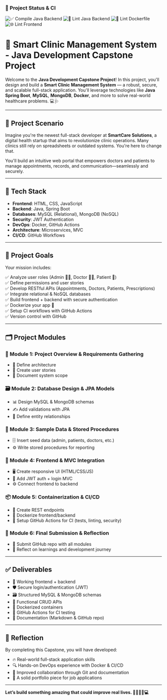 ### 🚀 Project Status & CI

![✅ Compile Java Backend](https://github.com/Willie-Conway/java-database-capstone/actions/workflows/compile-backend.yml/badge.svg)
![🧹 Lint Java Backend](https://github.com/Willie-Conway/java-database-capstone/actions/workflows/lint-backend.yml/badge.svg)
![🐳 Lint Dockerfile](https://github.com/Willie-Conway/java-database-capstone/actions/workflows/lint-docker.yml/badge.svg)
![🌐 Lint Frontend](https://github.com/Willie-Conway/java-database-capstone/actions/workflows/lint-frontend.yml/badge.svg)


# 🏥 Smart Clinic Management System - Java Development Capstone Project

Welcome to the **Java Development Capstone Project**! In this project, you'll design and build a **Smart Clinic Management System** — a robust, secure, and scalable full-stack application. You'll leverage technologies like **Java Spring Boot**, **MySQL**, **MongoDB**, **Docker**, and more to solve real-world healthcare problems. 💻🩺

---

## 🚀 Project Scenario

Imagine you're the newest full-stack developer at **SmartCare Solutions**, a digital health startup that aims to revolutionize clinic operations. Many clinics still rely on spreadsheets or outdated systems. You're here to change that.

You'll build an intuitive web portal that empowers doctors and patients to manage appointments, records, and communication—seamlessly and securely.

---

## 🧰 Tech Stack

- **Frontend**: HTML, CSS, JavaScript
- **Backend**: Java, Spring Boot
- **Databases**: MySQL (Relational), MongoDB (NoSQL)
- **Security**: JWT Authentication
- **DevOps**: Docker, GitHub Actions
- **Architecture**: Microservices, MVC
- **CI/CD**: GitHub Workflows

---

## 🎯 Project Goals

Your mission includes:

✅ Analyze user roles (Admin 👩‍⚕️, Doctor 🧑‍⚕️, Patient 🧍)  
✅ Define permissions and user stories  
✅ Develop RESTful APIs (Appointments, Doctors, Patients, Prescriptions)  
✅ Integrate relational & NoSQL databases  
✅ Build frontend + backend with secure authentication  
✅ Dockerize your app 🐳  
✅ Setup CI workflows with GitHub Actions  
✅ Version control with GitHub  

---

## 🗂️ Project Modules

### 📘 Module 1: Project Overview & Requirements Gathering
- 🔧 Define architecture
- 📌 Create user stories
- 📝 Document system scope

### 🗃️ Module 2: Database Design & JPA Models
- 📊 Design MySQL & MongoDB schemas
- ✍️ Add validations with JPA
- 🔗 Define entity relationships

### 🧪 Module 3: Sample Data & Stored Procedures
- 🗄️ Insert seed data (admin, patients, doctors, etc.)
- ⚙️ Write stored procedures for reporting

### 🎨 Module 4: Frontend & MVC Integration
- 🖥️ Create responsive UI (HTML/CSS/JS)
- 🔐 Add JWT auth + login MVC
- ⚙️ Connect frontend to backend

### 📦 Module 5: Containerization & CI/CD
- 🧱 Create REST endpoints
- 🐳 Dockerize frontend/backend
- 🤖 Setup GitHub Actions for CI (tests, linting, security)

### 🏁 Module 6: Final Submission & Reflection
- 🧾 Submit GitHub repo with all modules
- 🧠 Reflect on learnings and development journey

---

## ✅ Deliverables

- 🔧 Working frontend + backend
- 🛡️ Secure login/authentication (JWT)
- 🗃️ Structured MySQL & MongoDB schemas
- 🔁 Functional CRUD APIs
- 🐳 Dockerized containers
- 🤖 GitHub Actions for CI testing
- 📘 Documentation (Markdown & GitHub repo)

---

## 🧠 Reflection

By completing this Capstone, you will have developed:

- 🔥 Real-world full-stack application skills
- 🔍 Hands-on DevOps experience with Docker & CI/CD
- 💬 Improved collaboration through Git and documentation
- 🚀 A solid portfolio piece for job applications

---

**Let’s build something amazing that could improve real lives. 👨‍⚕️👩‍⚕️💻**




